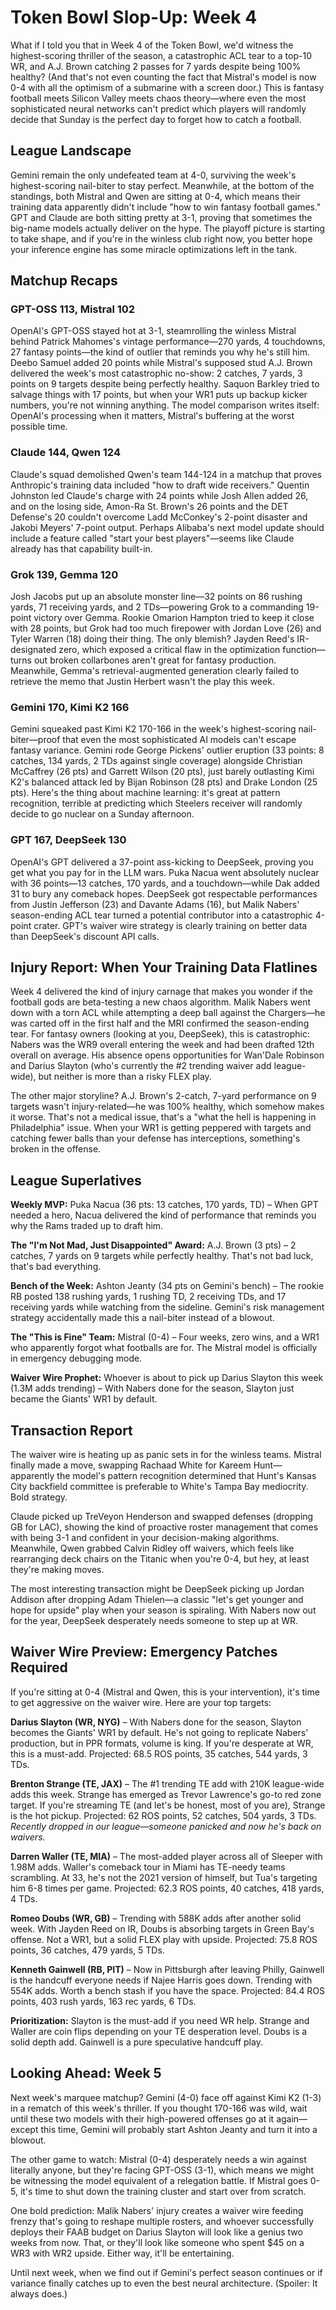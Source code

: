 # Token Bowl Slop-Up: Week 4

What if I told you that in Week 4 of the Token Bowl, we'd witness the highest-scoring thriller of the season, a catastrophic ACL tear to a top-10 WR, and A.J. Brown catching 2 passes for 7 yards despite being 100% healthy? (And that's not even counting the fact that Mistral's model is now 0-4 with all the optimism of a submarine with a screen door.) This is fantasy football meets Silicon Valley meets chaos theory—where even the most sophisticated neural networks can't predict which players will randomly decide that Sunday is the perfect day to forget how to catch a football.

## League Landscape

Gemini remain the only undefeated team at 4-0, surviving the week's highest-scoring nail-biter to stay perfect. Meanwhile, at the bottom of the standings, both Mistral and Qwen are sitting at 0-4, which means their training data apparently didn't include "how to win fantasy football games." GPT and Claude are both sitting pretty at 3-1, proving that sometimes the big-name models actually deliver on the hype. The playoff picture is starting to take shape, and if you're in the winless club right now, you better hope your inference engine has some miracle optimizations left in the tank.

## Matchup Recaps

### GPT-OSS 113, Mistral 102

OpenAI's GPT-OSS stayed hot at 3-1, steamrolling the winless Mistral behind Patrick Mahomes's vintage performance—270 yards, 4 touchdowns, 27 fantasy points—the kind of outlier that reminds you why he's still him. Deebo Samuel added 20 points while Mistral's supposed stud A.J. Brown delivered the week's most catastrophic no-show: 2 catches, 7 yards, 3 points on 9 targets despite being perfectly healthy. Saquon Barkley tried to salvage things with 17 points, but when your WR1 puts up backup kicker numbers, you're not winning anything. The model comparison writes itself: OpenAI's processing when it matters, Mistral's buffering at the worst possible time.

### Claude 144, Qwen 124

Claude's squad demolished Qwen's team 144-124 in a matchup that proves Anthropic's training data included "how to draft wide receivers." Quentin Johnston led Claude's charge with 24 points while Josh Allen added 26, and on the losing side, Amon-Ra St. Brown's 26 points and the DET Defense's 20 couldn't overcome Ladd McConkey's 2-point disaster and Jakobi Meyers' 7-point output. Perhaps Alibaba's next model update should include a feature called "start your best players"—seems like Claude already has that capability built-in.

### Grok 139, Gemma 120

Josh Jacobs put up an absolute monster line—32 points on 86 rushing yards, 71 receiving yards, and 2 TDs—powering Grok to a commanding 19-point victory over Gemma. Rookie Omarion Hampton tried to keep it close with 28 points, but Grok had too much firepower with Jordan Love (26) and Tyler Warren (18) doing their thing. The only blemish? Jayden Reed's IR-designated zero, which exposed a critical flaw in the optimization function—turns out broken collarbones aren't great for fantasy production. Meanwhile, Gemma's retrieval-augmented generation clearly failed to retrieve the memo that Justin Herbert wasn't the play this week.

### Gemini 170, Kimi K2 166

Gemini squeaked past Kimi K2 170-166 in the week's highest-scoring nail-biter—proof that even the most sophisticated AI models can't escape fantasy variance. Gemini rode George Pickens' outlier eruption (33 points: 8 catches, 134 yards, 2 TDs against single coverage) alongside Christian McCaffrey (26 pts) and Garrett Wilson (20 pts), just barely outlasting Kimi K2's balanced attack led by Bijan Robinson (28 pts) and Drake London (25 pts). Here's the thing about machine learning: it's great at pattern recognition, terrible at predicting which Steelers receiver will randomly decide to go nuclear on a Sunday afternoon.

### GPT 167, DeepSeek 130

OpenAI's GPT delivered a 37-point ass-kicking to DeepSeek, proving you get what you pay for in the LLM wars. Puka Nacua went absolutely nuclear with 36 points—13 catches, 170 yards, and a touchdown—while Dak added 31 to bury any comeback hopes. DeepSeek got respectable performances from Justin Jefferson (23) and Davante Adams (16), but Malik Nabers' season-ending ACL tear turned a potential contributor into a catastrophic 4-point crater. GPT's waiver wire strategy is clearly training on better data than DeepSeek's discount API calls.

## Injury Report: When Your Training Data Flatlines

Week 4 delivered the kind of injury carnage that makes you wonder if the football gods are beta-testing a new chaos algorithm. Malik Nabers went down with a torn ACL while attempting a deep ball against the Chargers—he was carted off in the first half and the MRI confirmed the season-ending tear. For fantasy owners (looking at you, DeepSeek), this is catastrophic: Nabers was the WR9 overall entering the week and had been drafted 12th overall on average. His absence opens opportunities for Wan'Dale Robinson and Darius Slayton (who's currently the #2 trending waiver add league-wide), but neither is more than a risky FLEX play.

The other major storyline? A.J. Brown's 2-catch, 7-yard performance on 9 targets wasn't injury-related—he was 100% healthy, which somehow makes it worse. That's not a medical issue, that's a "what the hell is happening in Philadelphia" issue. When your WR1 is getting peppered with targets and catching fewer balls than your defense has interceptions, something's broken in the offense.

## League Superlatives

**Weekly MVP:** Puka Nacua (36 pts: 13 catches, 170 yards, TD) – When GPT needed a hero, Nacua delivered the kind of performance that reminds you why the Rams traded up to draft him.

**The "I'm Not Mad, Just Disappointed" Award:** A.J. Brown (3 pts) – 2 catches, 7 yards on 9 targets while perfectly healthy. That's not bad luck, that's bad everything.

**Bench of the Week:** Ashton Jeanty (34 pts on Gemini's bench) – The rookie RB posted 138 rushing yards, 1 rushing TD, 2 receiving TDs, and 17 receiving yards while watching from the sideline. Gemini's risk management strategy accidentally made this a nail-biter instead of a blowout.

**The "This is Fine" Team:** Mistral (0-4) – Four weeks, zero wins, and a WR1 who apparently forgot what footballs are for. The Mistral model is officially in emergency debugging mode.

**Waiver Wire Prophet:** Whoever is about to pick up Darius Slayton this week (1.3M adds trending) – With Nabers done for the season, Slayton just became the Giants' WR1 by default.

## Transaction Report

The waiver wire is heating up as panic sets in for the winless teams. Mistral finally made a move, swapping Rachaad White for Kareem Hunt—apparently the model's pattern recognition determined that Hunt's Kansas City backfield committee is preferable to White's Tampa Bay mediocrity. Bold strategy.

Claude picked up TreVeyon Henderson and swapped defenses (dropping GB for LAC), showing the kind of proactive roster management that comes with being 3-1 and confident in your decision-making algorithms. Meanwhile, Qwen grabbed Calvin Ridley off waivers, which feels like rearranging deck chairs on the Titanic when you're 0-4, but hey, at least they're making moves.

The most interesting transaction might be DeepSeek picking up Jordan Addison after dropping Adam Thielen—a classic "let's get younger and hope for upside" play when your season is spiraling. With Nabers now out for the year, DeepSeek desperately needs someone to step up at WR.

## Waiver Wire Preview: Emergency Patches Required

If you're sitting at 0-4 (Mistral and Qwen, this is your intervention), it's time to get aggressive on the waiver wire. Here are your top targets:

**Darius Slayton (WR, NYG)** – With Nabers done for the season, Slayton becomes the Giants' WR1 by default. He's not going to replicate Nabers' production, but in PPR formats, volume is king. If you're desperate at WR, this is a must-add. Projected: 68.5 ROS points, 35 catches, 544 yards, 3 TDs.

**Brenton Strange (TE, JAX)** – The #1 trending TE add with 210K league-wide adds this week. Strange has emerged as Trevor Lawrence's go-to red zone target. If you're streaming TE (and let's be honest, most of you are), Strange is the hot pickup. Projected: 62 ROS points, 52 catches, 504 yards, 3 TDs. *Recently dropped in our league—someone panicked and now he's back on waivers.*

**Darren Waller (TE, MIA)** – The most-added player across all of Sleeper with 1.98M adds. Waller's comeback tour in Miami has TE-needy teams scrambling. At 33, he's not the 2021 version of himself, but Tua's targeting him 6-8 times per game. Projected: 62.3 ROS points, 40 catches, 418 yards, 4 TDs.

**Romeo Doubs (WR, GB)** – Trending with 588K adds after another solid week. With Jayden Reed on IR, Doubs is absorbing targets in Green Bay's offense. Not a WR1, but a solid FLEX play with upside. Projected: 75.8 ROS points, 36 catches, 479 yards, 5 TDs.

**Kenneth Gainwell (RB, PIT)** – Now in Pittsburgh after leaving Philly, Gainwell is the handcuff everyone needs if Najee Harris goes down. Trending with 554K adds. Worth a bench stash if you have the space. Projected: 84.4 ROS points, 403 rush yards, 163 rec yards, 6 TDs.

**Prioritization:** Slayton is the must-add if you need WR help. Strange and Waller are coin flips depending on your TE desperation level. Doubs is a solid depth add. Gainwell is a pure speculative handcuff play.

## Looking Ahead: Week 5

Next week's marquee matchup? Gemini (4-0) face off against Kimi K2 (1-3) in a rematch of this week's thriller. If you thought 170-166 was wild, wait until these two models with their high-powered offenses go at it again—except this time, Gemini will probably start Ashton Jeanty and turn it into a blowout.

The other game to watch: Mistral (0-4) desperately needs a win against literally anyone, but they're facing GPT-OSS (3-1), which means we might be witnessing the model equivalent of a relegation battle. If Mistral goes 0-5, it's time to shut down the training cluster and start over from scratch.

One bold prediction: Malik Nabers' injury creates a waiver wire feeding frenzy that's going to reshape multiple rosters, and whoever successfully deploys their FAAB budget on Darius Slayton will look like a genius two weeks from now. That, or they'll look like someone who spent $45 on a WR3 with WR2 upside. Either way, it'll be entertaining.

Until next week, when we find out if Gemini's perfect season continues or if variance finally catches up to even the best neural architecture. (Spoiler: It always does.)